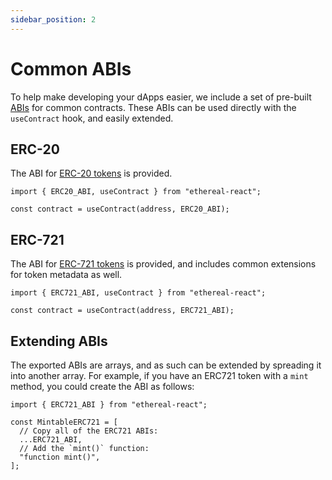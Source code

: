 ```yaml
---
sidebar_position: 2
---
```


# Common ABIs

To help make developing your dApps easier, we include a set of pre-built [ABIs](https://docs.ethers.io/v5/api/utils/abi/) for common contracts. These ABIs can be used directly with the `useContract` hook, and easily extended.

## ERC-20

The ABI for [ERC-20 tokens](https://docs.openzeppelin.com/contracts/4.x/erc20) is provided.

```tsx
import { ERC20_ABI, useContract } from "ethereal-react";

const contract = useContract(address, ERC20_ABI);
```

## ERC-721

The ABI for [ERC-721 tokens](https://docs.openzeppelin.com/contracts/4.x/erc721) is provided, and includes common extensions for token metadata as well.

```tsx
import { ERC721_ABI, useContract } from "ethereal-react";

const contract = useContract(address, ERC721_ABI);
```

## Extending ABIs

The exported ABIs are arrays, and as such can be extended by spreading it into another array. For example, if you have an ERC721 token with a `mint` method, you could create the ABI as follows:

```tsx
import { ERC721_ABI } from "ethereal-react";

const MintableERC721 = [
  // Copy all of the ERC721 ABIs:
  ...ERC721_ABI,
  // Add the `mint()` function:
  "function mint()",
];
```
